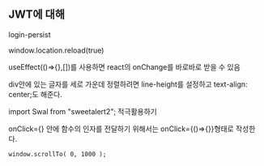 ## JWT에 대해





login-persist

window.location.reload(true)

useEffect(()=>{},[])를 사용하면 react의 onChange를 바로바로 받을 수 있음

div안에 있는 글자를 세로 가운데 정렬하려면 line-height를 설정하고 text-align: center;도 해준다.

import Swal from "sweetalert2"; 적극활용하기



onClick={} 안에 함수의 인자를 전달하기 위해서는 onClick={()=>{}}형태로 작성한다.



```
window.scrollTo( 0, 1000 );
```